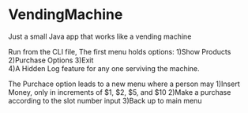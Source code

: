 # VendingMachine
Just a small Java app that works like a vending machine

Run from the CLI file, The first menu holds options: 
1)Show Products 
2)Purchase Options 
3)Exit  
4)A Hidden Log feature for any one serviving the machine.

The Purchace option leads to a new menu where a person may
1)Insert Money, only in increments of $1, $2, $5, and $10
2)Make a purchase according to the slot number input
3)Back up to main menu
